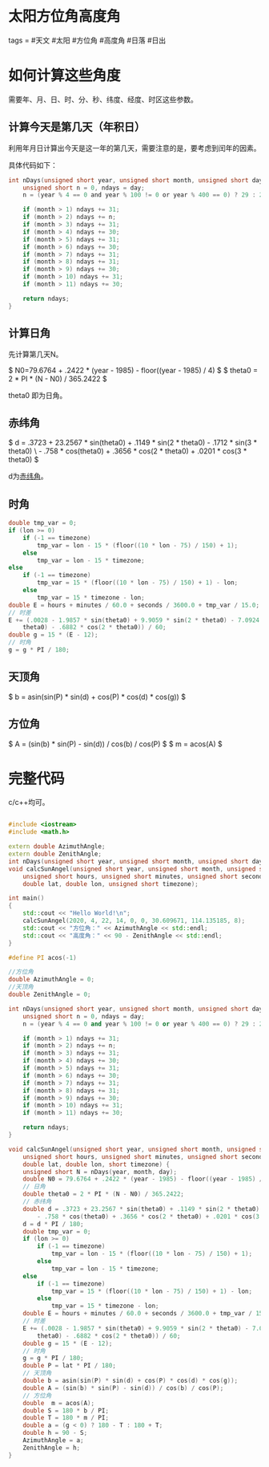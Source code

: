 # 太阳方位角高度角
tags = #天文 #太阳 #方位角 #高度角 #日落 #日出

# 如何计算这些角度

需要年、月、日、时、分、秒、纬度、经度、时区这些参数。

## 计算今天是第几天（年积日）
利用年月日计算出今天是这一年的第几天，需要注意的是，要考虑到闰年的因素。

具体代码如下：

```c
int nDays(unsigned short year, unsigned short month, unsigned short day) {
	unsigned short n = 0, ndays = day;
	n = (year % 4 == 0 and year % 100 != 0 or year % 400 == 0) ? 29 : 28;

	if (month > 1) ndays += 31;
	if (month > 2) ndays += n;
	if (month > 3) ndays += 31;
	if (month > 4) ndays += 30;
	if (month > 5) ndays += 31;
	if (month > 6) ndays += 30;
	if (month > 7) ndays += 31;
	if (month > 8) ndays += 31;
	if (month > 9) ndays += 30;
	if (month > 10) ndays += 31;
	if (month > 11) ndays += 30;

	return ndays;
}
```

## 计算日角
先计算第几天N。

$ N0=79.6764 + .2422 * (year - 1985) - floor((year - 1985) / 4) $
$ theta0 = 2 * PI * (N - N0) / 365.2422 $

theta0 即为日角。

## 赤纬角

$ d = .3723 + 23.2567 * sin(theta0) + .1149 * sin(2 * theta0) - .1712 * sin(3 * theta0) \ - .758 * cos(theta0) + .3656 * cos(2 * theta0) + .0201 * cos(3 * theta0) $

d为[赤纬角](https://zh.wikipedia.org/wiki/%E8%B5%A4%E7%BA%AC#%E5%A4%AA%E9%99%BD)。

## 时角

```c
double tmp_var = 0;
if (lon >= 0)
	if (-1 == timezone)
		tmp_var = lon - 15 * (floor((10 * lon - 75) / 150) + 1);
	else
		tmp_var = lon - 15 * timezone;
else
	if (-1 == timezone)
		tmp_var = 15 * (floor((10 * lon - 75) / 150) + 1) - lon;
	else
		tmp_var = 15 * timezone - lon;
double E = hours + minutes / 60.0 + seconds / 3600.0 + tmp_var / 15.0;
// 时差
E += (.0028 - 1.9857 * sin(theta0) + 9.9059 * sin(2 * theta0) - 7.0924 * cos(
	theta0) - .6882 * cos(2 * theta0)) / 60;
double g = 15 * (E - 12);
// 时角
g = g * PI / 180;
```

## 天顶角

$ b = asin(sin(P) * sin(d) + cos(P) * cos(d) * cos(g)) $

## 方位角

$ A = (sin(b) * sin(P) - sin(d)) / cos(b) / cos(P) $
$ m = acos(A) $

# 完整代码

c/c++均可。

``` cpp

#include <iostream>
#include <math.h>

extern double AzimuthAngle;
extern double ZenithAngle;
int nDays(unsigned short year, unsigned short month, unsigned short day);
void calcSunAngel(unsigned short year, unsigned short month, unsigned short day,
	unsigned short hours, unsigned short minutes, unsigned short seconds,
	double lat, double lon, unsigned short timezone);

int main()
{
	std::cout << "Hello World!\n";
	calcSunAngel(2020, 4, 22, 14, 0, 0, 30.609671, 114.135185, 8);
	std::cout << "方位角：" << AzimuthAngle << std::endl;
	std::cout << "高度角：" << 90 - ZenithAngle << std::endl;
}

#define PI acos(-1)

//方位角
double AzimuthAngle = 0;
//天顶角
double ZenithAngle = 0;

int nDays(unsigned short year, unsigned short month, unsigned short day) {
	unsigned short n = 0, ndays = day;
	n = (year % 4 == 0 and year % 100 != 0 or year % 400 == 0) ? 29 : 28;

	if (month > 1) ndays += 31;
	if (month > 2) ndays += n;
	if (month > 3) ndays += 31;
	if (month > 4) ndays += 30;
	if (month > 5) ndays += 31;
	if (month > 6) ndays += 30;
	if (month > 7) ndays += 31;
	if (month > 8) ndays += 31;
	if (month > 9) ndays += 30;
	if (month > 10) ndays += 31;
	if (month > 11) ndays += 30;

	return ndays;
}

void calcSunAngel(unsigned short year, unsigned short month, unsigned short day,
	unsigned short hours, unsigned short minutes, unsigned short seconds,
	double lat, double lon, short timezone) {
	unsigned short N = nDays(year, month, day);
	double N0 = 79.6764 + .2422 * (year - 1985) - floor((year - 1985) / 4);
	// 日角
	double theta0 = 2 * PI * (N - N0) / 365.2422;
	// 赤纬角
	double d = .3723 + 23.2567 * sin(theta0) + .1149 * sin(2 * theta0) - .1712 * sin(3 * theta0) \
		- .758 * cos(theta0) + .3656 * cos(2 * theta0) + .0201 * cos(3 * theta0);
	d = d * PI / 180;
	double tmp_var = 0;
	if (lon >= 0)
		if (-1 == timezone)
			tmp_var = lon - 15 * (floor((10 * lon - 75) / 150) + 1);
		else
			tmp_var = lon - 15 * timezone;
	else
		if (-1 == timezone)
			tmp_var = 15 * (floor((10 * lon - 75) / 150) + 1) - lon;
		else
			tmp_var = 15 * timezone - lon;
	double E = hours + minutes / 60.0 + seconds / 3600.0 + tmp_var / 15.0;
	// 时差
	E += (.0028 - 1.9857 * sin(theta0) + 9.9059 * sin(2 * theta0) - 7.0924 * cos(
		theta0) - .6882 * cos(2 * theta0)) / 60;
	double g = 15 * (E - 12);
	// 时角
	g = g * PI / 180;
	double P = lat * PI / 180;
	// 天顶角
	double b = asin(sin(P) * sin(d) + cos(P) * cos(d) * cos(g));
	double A = (sin(b) * sin(P) - sin(d)) / cos(b) / cos(P);
	// 方位角
	double  m = acos(A);
	double S = 180 * b / PI;
	double T = 180 * m / PI;
	double a = (g < 0) ? 180 - T : 180 + T;
	double h = 90 - S;
	AzimuthAngle = a;
	ZenithAngle = h;
}
```